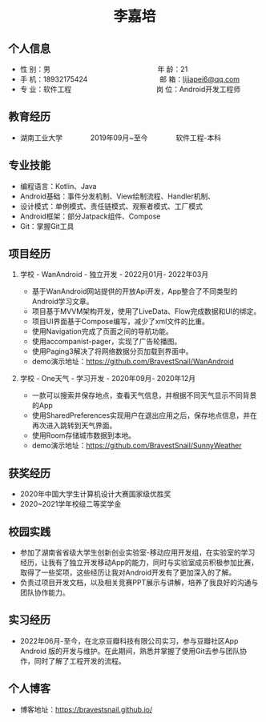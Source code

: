  <center>
     <h1>李嘉培</h1>
 </center>

## 个人信息 

* 性 别：男 &emsp;&emsp;&emsp;&emsp;&emsp;&emsp;&emsp;&emsp;&emsp;&emsp;&emsp;&emsp;&emsp;&emsp;&emsp;年 龄：21  
* 手 机：18932175424&emsp;&emsp;&emsp;&emsp;&emsp;&emsp;&emsp;&emsp;&emsp;&emsp;&nbsp;邮 箱：lijiapei6@qq.com    
* 专 业：软件工程&emsp;&emsp;&emsp;&emsp;&emsp;&emsp;&emsp;&emsp;&emsp;&emsp;&emsp;&nbsp;&nbsp;&nbsp;&nbsp;岗 位：Android开发工程师

## 教育经历
       
* 湖南工业大学&emsp;&emsp;&emsp;&emsp;2019年09月~至今&emsp;&emsp;&emsp;&emsp;软件工程-本科  

## 专业技能

* 编程语言：Kotlin、Java
* Android基础：事件分发机制、View绘制流程、Handler机制、
* 设计模式：单例模式、责任链模式、观察者模式、工厂模式
* Android框架：部分Jatpack组件、Compose
* Git：掌握Git工具

## 项目经历

1. 学校 - WanAndroid - 独立开发 - 2022月01月- 2022年03月
    * 基于WanAndroid网站提供的开放Api开发，App整合了不同类型的Android学习文章。
    * 项目基于MVVM架构开发，使用了LiveData、Flow完成数据和UI的绑定。
    * 项目UI界面基于Compose编写，减少了xml文件的比重。
    * 使用Navigation完成了页面之间的导航功能。
    * 使用accompanist-pager，实现了广告轮播图。
    * 使用Paging3解决了将网络数据分页加载到界面中。
    * demo演示地址：https://github.com/BravestSnail/WanAndroid

2. 学校 - One天气 - 学习开发 - 2020年09月- 2020年12月
    * 一款可以搜索并保存地点，查看天气信息，并根据不同天气显示不同背景的App
    * 使用SharedPreferences实现用户在退出应用之后，保存地点信息，并在再次进入跳转到天气界面。
    * 使用Room存储城市数据到本地。
    * demo演示地址：https://github.com/BravestSnail/SunnyWeather


## 获奖经历
* 2020年中国大学生计算机设计大赛国家级优胜奖
* 2020~2021学年校级二等奖学金

## 校园实践 
* 参加了湖南省省级大学生创新创业实验室-移动应用开发组，在实验室的学习经历，让我有了独立开发移动App的能力，同时与实验室成员积极参加比赛，取得了一些奖项，这些经历让我对Android开发有了更加深入的了解。
* 负责过项目开发文档，以及相关竞赛PPT展示与讲解，培养了我良好的沟通与团队协作能力。

## 实习经历
* 2022年06月-至今，在北京豆瓣科技有限公司实习，参与豆瓣社区App Android 版的开发与维护。在此期间，熟悉并掌握了使用Git去参与团队协作，同时了解了工程开发的流程。

## 个人博客
* 博客地址：https://bravestsnail.github.io/